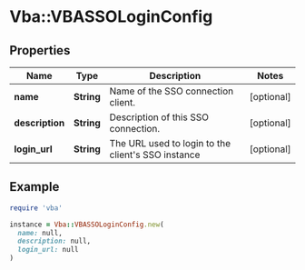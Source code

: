 # Vba::VBASSOLoginConfig

## Properties

| Name | Type | Description | Notes |
| ---- | ---- | ----------- | ----- |
| **name** | **String** | Name of the SSO connection client. | [optional] |
| **description** | **String** | Description of this SSO connection. | [optional] |
| **login_url** | **String** | The URL used to login to the client&#39;s SSO instance | [optional] |

## Example

```ruby
require 'vba'

instance = Vba::VBASSOLoginConfig.new(
  name: null,
  description: null,
  login_url: null
)
```

